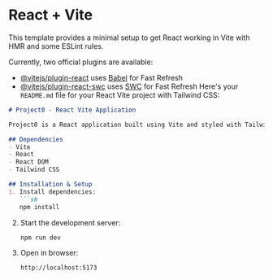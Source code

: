 # React + Vite

This template provides a minimal setup to get React working in Vite with HMR and some ESLint rules.

Currently, two official plugins are available:

- [@vitejs/plugin-react](https://github.com/vitejs/vite-plugin-react/blob/main/packages/plugin-react/README.md) uses [Babel](https://babeljs.io/) for Fast Refresh
- [@vitejs/plugin-react-swc](https://github.com/vitejs/vite-plugin-react-swc) uses [SWC](https://swc.rs/) for Fast Refresh
Here's your `README.md` file for your React Vite project with Tailwind CSS:  

```markdown
# Project0 - React Vite Application

Project0 is a React application built using Vite and styled with Tailwind CSS.

## Dependencies
- Vite  
- React  
- React DOM  
- Tailwind CSS  

## Installation & Setup  
1. Install dependencies:  
   ```sh
   npm install
   ```  
2. Start the development server:  
   ```sh
   npm run dev
   ```  
3. Open in browser:  
   ```
   http://localhost:5173
   ```
```  
